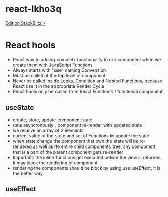 # react-lkho3q

[Edit on StackBlitz ⚡️](https://stackblitz.com/edit/react-lkho3q)

# React hools

- React way to adding completx functionality to our component when we create them with JavaScript Functions
- Always starts with "use" naming Convension
- Must be called at the top level of component
- Never be called inside Looks, Condition and Nested Functions, because React use it in the appropriate Render Cycle
- React hools only be called from React Functions / functional component

## useState

- create, store, update component state
- runs asyncronously , component re-render with updated state
- we receive an array of 2 elements
- current value of the state and set of Functions to update the state
- when state change the component that own the state will be re-rendered as well as ite entire child components tree, any component that is a part of the parent component gets re-render
- Important: the inline functions get executed before the view is returned, it may block the rendering of component
- rendering the components should be block by using use useEffect, it is the better way
## useEffect
